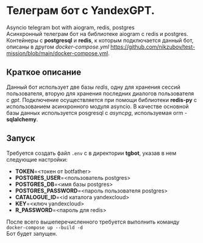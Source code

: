 # Телеграм бот с YandexGPT. 
Asyncio telegram bot with aiogram, redis, postgres  
Асинхронный телеграм бот на библиотеке aiogram с redis и postgres.  
Контейнеры с __postgresql__ и __redis__, к которым подключается данный бот, описаны в другом *docker-compose.yml* https://github.com/nikzubov/test-mission/blob/main/docker-compose.yml.

## Краткое описание
Данный бот использует две базы *redis*, одну для хранения сессий пользователя, вторую для хранения последних диалогов пользователя с *gpt*. Подключение осуществляется при помощи библиотеки __redis-py__ c использованием асинхронного модуля asyncio. В качестве основной базы данных используется posgresql c *asyncpg*, используемая orm - __sqlalchemy__.

## Запуск
Требуется создать файл `.env` с в директории __tgbot__, указав в нем следующие настройки:  
* __TOKEN__=<токен от botfather>
* __POSTGRES_USER__=<пользователь postgres>
* __POSTGRES_DB__=<имя базы postgres>
* __POSTGRES_PASSWORD__=<пароль пользователя postgres>
* __CATALOGUE_ID__=<id каталога yandexcloud>
* __KEY__=<ключ yandexcloud>
* __R_PASSWORD__=<пароль для redis>

После всего вышеперечисленного требуется выполнить команду `docker-compose up --build -d`  
Бот будет запущен.
